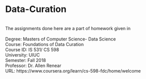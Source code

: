 # Data-Curation
<br/>
The assignments done here are a part of homework given in <br/><br/>
Degree: Masters of Computer Science- Data Science<br/>
Course: Foundations of Data Curation <br/>
Course ID: IS 531/ CS 598<br/>
University: UIUC<br/>
Semester: Fall 2018<br/>
Professor: Dr. Allen Renear<br/>
URL: https://www.coursera.org/learn/cs-598-fdc/home/welcome<br/>
